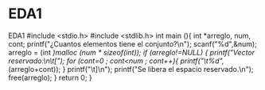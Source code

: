 # EDA1
EDA1
#include <stdio.h>
#include <stdlib.h>
int main (){
 int *arreglo, num, cont;
 printf("¿Cuantos elementos tiene el conjunto?\n");
 scanf("%d",&num);
 arreglo = (int *)malloc (num * sizeof(int));
 if (arreglo!=NULL) {
 printf("Vector reservado:\n\t[");
 for (cont=0 ; cont<num ; cont++){
 printf("\t%d",*(arreglo+cont));
 }
 printf("\t]\n");
 printf("Se libera el espacio reservado.\n");
 free(arreglo);
 }
 return 0;
}
